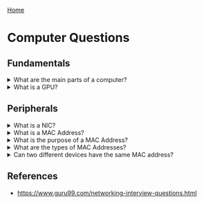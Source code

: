 [Home](../README.md)

# Computer Questions

## Fundamentals

<!-- $Q:D -->
<details id="computer-parts">
<summary>What are the main parts of a computer?</summary>

A computer is made of different components:
1. **CPU: Central Processing Unit:** The "brain" of the computer. A primary component responsible for executing instructions and performing calculations. It can be considered as the "brain" of the computer as it processes data and coordinates tasks.
1. **RAM: Random Access Memory:** the computer's short-term memory. It provides quick access to data that the CPU needs to operate efficiently. RAM stores instructions and data during program execution. RAM serves as the computer's volatile or temporary storage. Its content is lost when the computer is powered off.
1. **Hard Drive:** also known as **SSD (Solid-State Drive)**: The non-volatile, long-term memory of the computer. This storage device retains data even when the computer is powered off. It stores the operating system, programs, and user files.
1. **Motherboard:** the primary circuit board that connects and integrates the components. It provides communication pathways for data transfer between the CPU, RAM, storage devices, and other peripherals.
1. **PSU: Power Supply Unit:** supplies the required electrical energy to all components within the computer system. The PSU converts the alternating current (AC) power from an electrical outlet into direct current (DC) power suitable for the computer's operation.
1. **Cooling System:** Computers generate heat, and overheating may damage the components or shut down the system. The cooling system prevents overheating using fans, heat sinks, and other mechanisms to dissipate heat. The CPU and GPU are the main sources of heat.
1. **I/O: Input/Output Devices:** I/O devices allow users to input data or commands into the computer and receive output or information from it. Examples include keyboards, mice, monitors, speakers, printers, and external storage devices.
1. **OS: Operating System:** a software layer that manages and controls computer hardware and software resources. It provides an interface for users to interact with the computer, manages processes, allocates system resources, and facilitates the execution of applications. All computers come with an OS, otherwise users would have to program one from scratch, which isn't as fun as it was in the 80's.

To sum it up:
1. the motherboard connects all components
1. the CPU executes instructions using data stored in RAM
1. I/O devices are necessary to enable user interactions
1. the hard drive provides non-volatile storage for long-term data
</details>



<!-- $Q:C -->
<details>
<summary>What is a GPU?</summary>

**GPU: Graphics Processing Unit:** a component specialized in graphics-related tasks. It improves visual performance and responsiveness as it handles and accelerates computations related to graphics and visual data processing. It is particularly valuable for rendering complex images, videos, and 3D graphics.
</details>



## Peripherals

<!-- $Q:C -->
<details>
<summary>What is a NIC?</summary>

**Network Interface Card:** a peripheral card that is attached to a PC in order to connect to a network. Every NIC has its own **MAC address** that identifies the PC on the network.
</details>



<!-- $Q:C -->
<details>
<summary>What is a MAC Address?</summary>

**Media Access Control Address:** A unique identifier (UID) that is assigned to a NIC. It's a 48-bit or 64-bit address, which is associated with the network adapter. MAC address can be in hexadecimal format.
</details>



<!-- $Q:C -->
<details>
<summary>What is the purpose of a MAC Address?</summary>

Important reasons for using MAC address:
- Provides a secure way to find senders or receivers in the network
- It helps you to prevent unwanted network access
- It can be used to identify and track a device
- Wi-Fi networks at the airport use the MAC address of a specific device in order to identify it
</details>



<!-- $Q:C -->
<details>
<summary>What are the types of MAC Addresses?</summary>

**UAA:** Universally Administered Address: the most used type of MAC address. It's assigned to each physical device by the manufacturer  at the time of manufacturing.

**LAA:** Locally Administered Address: an address that changes the MAC address of the adapter. Usually set by a network administrator to override the UAA.
</details>



<!-- $Q:D -->
<details>
<summary>Can two different devices have the same MAC address?</summary>

No, two NICs shouldn't have the same MAC address, as it would create conflicts and confusion on the network. However, it is possible for a MAC address to be spoofed or duplicated, such as to bypass security measures or to hide the identity of the device.
</details>




<!-- ## Not sure yet -->
<!-- CAM (Content Accessible Memory) -->
<!-- ASIC (Application Specific Integrated Chips) -->
## References
- https://www.guru99.com/networking-interview-questions.html
